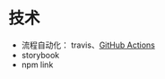 # 技术

- 流程自动化：
  travis、[GitHub Actions](http://www.ruanyifeng.com/blog/2019/09/getting-started-with-github-actions.html)
- storybook
- npm link
